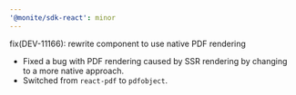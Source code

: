 ```yaml
---
'@monite/sdk-react': minor
---
```


fix(DEV-11166): rewrite <FileViewer /> component to use native PDF rendering

* Fixed a bug with PDF rendering caused by SSR rendering by changing to a more native approach.
* Switched from `react-pdf` to `pdfobject`.
